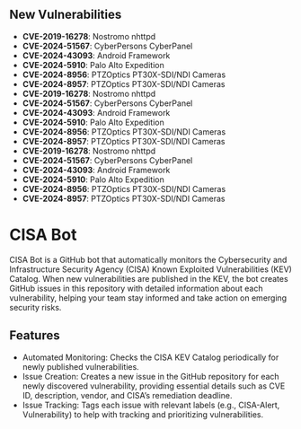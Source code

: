 
## New Vulnerabilities
- **CVE-2019-16278**: Nostromo nhttpd
- **CVE-2024-51567**: CyberPersons CyberPanel
- **CVE-2024-43093**: Android Framework
- **CVE-2024-5910**: Palo Alto Expedition
- **CVE-2024-8956**: PTZOptics PT30X-SDI/NDI Cameras
- **CVE-2024-8957**: PTZOptics PT30X-SDI/NDI Cameras
- **CVE-2019-16278**: Nostromo nhttpd
- **CVE-2024-51567**: CyberPersons CyberPanel
- **CVE-2024-43093**: Android Framework
- **CVE-2024-5910**: Palo Alto Expedition
- **CVE-2024-8956**: PTZOptics PT30X-SDI/NDI Cameras
- **CVE-2024-8957**: PTZOptics PT30X-SDI/NDI Cameras
- **CVE-2019-16278**: Nostromo nhttpd
- **CVE-2024-51567**: CyberPersons CyberPanel
- **CVE-2024-43093**: Android Framework
- **CVE-2024-5910**: Palo Alto Expedition
- **CVE-2024-8956**: PTZOptics PT30X-SDI/NDI Cameras
- **CVE-2024-8957**: PTZOptics PT30X-SDI/NDI Cameras

# CISA Bot

CISA Bot is a GitHub bot that automatically monitors the Cybersecurity and Infrastructure Security Agency (CISA) Known Exploited Vulnerabilities (KEV) Catalog. When new vulnerabilities are published in the KEV, the bot creates GitHub issues in this repository with detailed information about each vulnerability, helping your team stay informed and take action on emerging security risks.

## Features

- Automated Monitoring: Checks the CISA KEV Catalog periodically for newly published vulnerabilities.
- Issue Creation: Creates a new issue in the GitHub repository for each newly discovered vulnerability, providing essential details such as CVE ID, description, vendor, and CISA’s remediation deadline.
- Issue Tracking: Tags each issue with relevant labels (e.g., CISA-Alert, Vulnerability) to help with tracking and prioritizing vulnerabilities.
